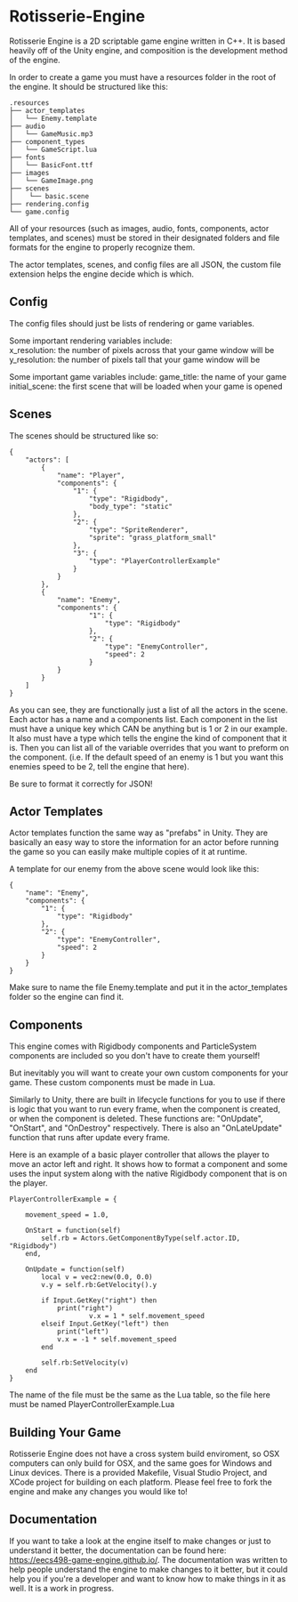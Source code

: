 # Rotisserie-Engine

Rotisserie Engine is a 2D scriptable game engine written in C++.
It is based heavily off of the Unity engine, and composition is the development method of the engine.

In order to create a game you must have a resources folder in the root of the engine. It should be structured like this:

	.resources
	├── actor_templates
	│   └── Enemy.template
	├── audio
	│   └── GameMusic.mp3
	├── component_types
	│   └── GameScript.lua
	├── fonts
	│   └── BasicFont.ttf
	├── images
	│   └── GameImage.png
	├── scenes
	│    └── basic.scene
	├── rendering.config
	└── game.config

All of your resources (such as images, audio, fonts, components, actor templates, and scenes) must be stored in their designated folders and file formats for the engine to properly recognize them.

The actor templates, scenes, and config files are all JSON, the custom file extension helps the engine decide which is which.

## Config

The config files should just be lists of rendering or game variables.

Some important rendering variables include: <br>
x_resolution: the number of pixels across that your game window will be
y_resolution: the number of pixels tall that your game window will be

Some important game variables include:
game_title: the name of your game
initial_scene: the first scene that will be loaded when your game is opened

## Scenes

The scenes should be structured like so:

    {
        "actors": [
            {
                "name": "Player",
                "components": {
                    "1": {
                        "type": "Rigidbody",
                        "body_type": "static"
                    },
                    "2": {
                        "type": "SpriteRenderer",
                        "sprite": "grass_platform_small"
                    },
                    "3": {
                        "type": "PlayerControllerExample"
                    }
                }
            },
            {
                "name": "Enemy",
                "components": {
                        "1": {
                            "type": "Rigidbody"
                        },
                        "2": {
                            "type": "EnemyController",
                            "speed": 2
                        }
                }
            }
        ]
    }


As you can see, they are functionally just a list of all the actors in the scene.
Each actor has a name and a components list. Each component in the list must have a unique key which CAN be anything but is 1 or 2 in our example.
It also must have a type which tells the engine the kind of component that it is. Then you can list all of the variable overrides that you want to preform on the component.
(i.e. If the default speed of an enemy is 1 but you want this enemies speed to be 2, tell the engine that here).

Be sure to format it correctly for JSON!

## Actor Templates

Actor templates function the same way as "prefabs" in Unity. They are basically an easy way to store the information for an actor before running the game so you can
easily make multiple copies of it at runtime.

A template for our enemy from the above scene would look like this:

    {
        "name": "Enemy",
        "components": {
            "1": {
                "type": "Rigidbody"
            },
            "2": {
                "type": "EnemyController",
                "speed": 2
            }
        }
    }

Make sure to name the file Enemy.template and put it in the actor_templates folder so the engine can find it.

## Components

This engine comes with Rigidbody components and ParticleSystem components 
are included so you don't have to create them yourself!

But inevitably you will want to create your own custom components for your game. These custom components must be made in Lua.

Similarly to Unity, there are built in lifecycle functions for you to use if there is logic that you want to run every frame, when the component is created, or when the component is deleted.
These functions are: "OnUpdate", "OnStart", and "OnDestroy" respectively. There is also an "OnLateUpdate" function that runs after update every frame.

Here is an example of a basic player controller that allows the player to move an actor left and right. It shows how to format a component and some uses the input system along with the native Rigidbody component that is on the player.

    PlayerControllerExample = {

        movement_speed = 1.0,

        OnStart = function(self)
            self.rb = Actors.GetComponentByType(self.actor.ID, "Rigidbody")
        end,

        OnUpdate = function(self)
            local v = vec2:new(0.0, 0.0)
            v.y = self.rb:GetVelocity().y

            if Input.GetKey("right") then
                print("right")
                        v.x = 1 * self.movement_speed
            elseif Input.GetKey("left") then
                print("left")
                v.x = -1 * self.movement_speed
            end
            
            self.rb:SetVelocity(v)
        end
    }

The name of the file must be the same as the Lua table, so the file here must be named PlayerControllerExample.Lua

## Building Your Game

Rotisserie Engine does not have a cross system build enviroment, so OSX computers can only build for OSX, and the same goes for Windows and Linux devices. There is a provided Makefile, Visual Studio Project, and XCode project for building on each platform. Please feel free to fork the engine and make any changes you would like to!

## Documentation

If you want to take a look at the engine itself to make changes or just to understand it better, the documentation can be found here: https://eecs498-game-engine.github.io/. The documentation was written to help people understand the engine to make changes to it better, but it could help you if you're a developer and want to know how to make things in it as well. It is a work in progress.
